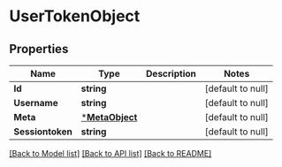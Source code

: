 # UserTokenObject

## Properties
Name | Type | Description | Notes
------------ | ------------- | ------------- | -------------
**Id** | **string** |  | [default to null]
**Username** | **string** |  | [default to null]
**Meta** | [***MetaObject**](_metaObject.md) |  | [default to null]
**Sessiontoken** | **string** |  | [default to null]

[[Back to Model list]](../README.md#documentation-for-models) [[Back to API list]](../README.md#documentation-for-api-endpoints) [[Back to README]](../README.md)


